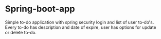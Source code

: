 # Spring-boot-app
Simple to-do application with spring security login and list of user to-do's. Every to-do has description and date of expire, user has options for update or delete to-do.


